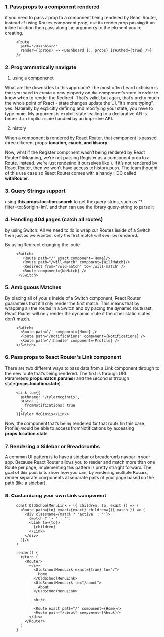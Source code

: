 

### 1. Pass props to a component rendered

if you need to pass a prop to a component being rendered by React Router, instead of using Routes component prop, use its render prop passing it an inline function then pass along the arguments to the element you’re creating.

```
     <Route
       path='/dashboard'
       render={(props) => <Dashboard {...props} isAuthed={true} />}
     />
```

### 2. Programmatically navigate

1) using a <Redireact /> componenet

What are the downsides to this approach? The most often heard criticism is that you need to create a new property on the component’s state in order to know when to render the Redirect. That’s valid, but again, that’s pretty much the whole point of React - state changes update the UI. “It’s more typing”, yes. Naturally by explicitly defining and modifying your state, you have to type more. My argument is explicit state leading to a declarative API is better than implicit state handled by an impertive API.

2) history

When a component is rendered by React Router, that component is passed three different props: **location, match, and history**

Now, what if the Register component wasn’t being rendered by React Router? (Meaning, we’re not passing Register as a component prop to a Route. Instead, we’re just rendering it ourselves like <Register />). If it’s not rendered by React Router, then we won’t have access to history.push. The team thought of this use case so React Router comes with a handy HOC called **withRouter**. 

### 3. Query Strings support

using **this.props.location.search** to get the  query string, such as "?filter=top&origin=im". and then can use the library  query-string to parse it 

### 4. Handling 404 pages (catch all routes) 

by using Switch. All we need to do is wrap our Routes inside of a Switch then just as we wanted, only the first match will ever be rendered.

By using Redirect changing the route

```
     <Switch>
        <Route path="/" exact component={Home}/>
        <Route path="/will-match" component={WillMatch}/>
        <Redirect from='/old-match' to='/will-match' />
        <Route component={NoMatch} />
      </Switch>
```

### 5. Ambiguous Matches

By placing all of your <Route>s inside of a Switch component, React Router guarantees that it’ll only render the first match. This means that by wrapping all the routes in a Switch and by placing the dynamic route last, React Router will only render the dynamic route if the other static routes don’t match.

```
     <Switch>
       <Route path='/' component={Home} />
       <Route path='/notifications' component={Notifications} />
       <Route path='/:handle' component={Profile} />
     </Switch>
```

### 6. Pass props to React Router's Link component

There are two different ways to pass data from a Link component through to the new route that’s being rendered. The first is through URL Parameters(**props.match.params**) and the second is through state(**props.location.state**).

```
     <Link to={{
       pathname: '/tylermcginnis',
       state: {
         fromNotifications: true
       }
     }}>Tyler McGinnis</Link>
```

Now, the component that’s being rendered for that route (in this case, Profile) would be able to access fromNotifications by accessing **props.location.state**.

### 7. Rendering a Sidebar or Breadcrumbs 

A common UI pattern is to have a sidebar or breadcrumb navbar in your app. Because React Router allows you to render and match more than one Route per page, implementing this pattern is pretty straight forward. The goal of this post is to show how you can, by rendering multiple Routes, render separate components at separate parts of your page based on the path (like a sidebar).

### 8. Customizing your own Link component

```
     const OldSchoolMenuLink = ({ children, to, exact }) => (
       <Route path={to} exact={exact} children={({ match }) => (
         <div className={match ? 'active' : ''}>
           {match ? '> ' : ''}
           <Link to={to}>
             {children}
           </Link>
         </div>
       )}/>
     )
     
     render() {
       return (
         <Router>
           <div>
             <OldSchoolMenuLink exact={true} to="/">
               Home
             </OldSchoolMenuLink>
             <OldSchoolMenuLink to="/about">
               About
             </OldSchoolMenuLink>

             <hr/>

             <Route exact path="/" component={Home}/>
             <Route path="/about" component={About}/>
           </div>
         </Router>
       )
     }
```
